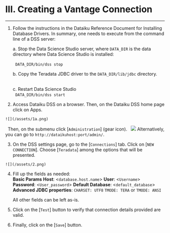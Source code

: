 # III. Creating a Vantage Connection

---

1.    Follow the instructions in the Dataiku Reference Document for Installing Database Drivers. In summary, one needs to execute from the command line of a DSS server:
    
        a.    Stop the Data Science Studio server, where `DATA_DIR` is the data directory where Data Science Studio is installed:
        
        &nbsp;    `DATA_DIR/bin/dss stop`
        
        b.    Copy the Teradata JDBC driver to the `DATA_DIR/lib/jdbc` directory.  
        &nbsp;    
        
        c.    Restart Data Science Studio        
        &nbsp;    `DATA_DIR/bin/dss start`
        
2.    Access Dataiku DSS on a browser. Then, on the Dataiku DSS home page click on Apps.         

    ![](/assets/1a.png)
&nbsp;
Then, on the submenu click \[`Administration`\] (gear icon).
&nbsp;
    ![](/assets/1b.png)
    Alternatively, you can go to `http://dataikuhost:port/admin/`.
    
3.    On the DSS settings page, go to the \[`Connections`\] tab. Click on [`NEW CONNECTION`]. Choose \[`Teradata`\] among the options that will be presented.

    ![](/assets/2.png)
    
4.    Fill up the fields as needed:    
        **Basic Params**
        **Host**: <`database.host.name`>
        **User**: <`Username`>    
        **Password**: <`User_password`> 
        **Default Database**: <`default_database`>
        **Advanced JDBC properties**:
	    `CHARSET: UTF8`
	    `TMODE: TERA` or `TMODE: ANSI`
        
        All other fields can be left as-is.

	    
5.    Click on the \[`Test`\] button to verify that connection details provided are valid.
6.    Finally, click on the \[`Save`\] button.
